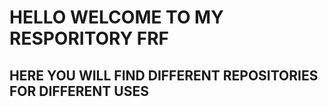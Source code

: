 # HELLO WELCOME TO MY RESPORITORY FRF

## HERE YOU WILL FIND DIFFERENT REPOSITORIES FOR DIFFERENT USES
